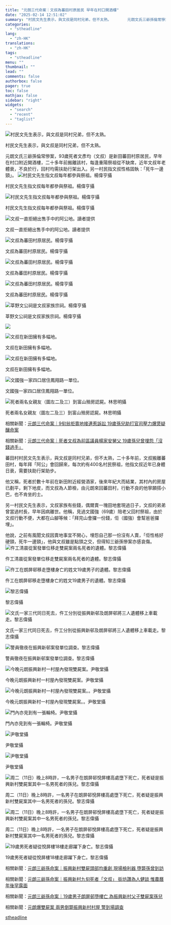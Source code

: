 ```yaml
---
title: "元朗三代命案｜文叔為蕃田村原居民 早年在村口開酒樓"
date: "2025-02-14 12:51:02"
summary: "村民文先生表示，與文叔是同村兄弟，但不太熟。       元朗文氏三爺孫倫常慘案，93歲死者..."
categories:
  - "stheadline"
lang:
  - "zh-HK"
translations:
  - "zh-HK"
tags:
  - "stheadline"
menu: ""
thumbnail: ""
lead: ""
comments: false
authorbox: false
pager: true
toc: false
mathjax: false
sidebar: "right"
widgets:
  - "search"
  - "recent"
  - "taglist"
---
```


![村民文先生表示，與文叔是同村兄弟，但不太熟。](https://image.stheadline.com/f/680p0/0x0/100/none/610996addc95d480abfe016e201b3d17/stheadline/inewsmedia/20250214/_2025021412452756498.jpg)

村民文先生表示，與文叔是同村兄弟，但不太熟。




元朗文氏三爺孫倫常慘案，93歲死者文彥均（文叔）是新田蕃田村原居民，早年在村口附近開酒樓，二十多年前搬離該村，每逢重陽祭祖從不缺席，近年文叔年老體衰，不良於行，回村均需扶助行架出入。另一村民指文叔性格固執：「死牛一邊頸」。
 ![村民文先生指文叔每年都參與祭祖。楊偉亨攝](https://image.hkhl.hk/f/1024p0/0x0/100/none/5a2d6c2d412ceb9fb744040611586e03/2025-02/01_1_19.jpg)


村民文先生指文叔每年都參與祭祖。楊偉亨攝



 ![村民文先生指文叔每年都參與祭祖。楊偉亨攝](https://image.hkhl.hk/f/1024p0/0x0/100/none/dee6cdb323f86cc3b622d4e0e3a8b3a1/2025-02/02_1_16.jpg)


村民文先生指文叔每年都參與祭祖。楊偉亨攝



 ![文叔一直拒絕出售手中的阿公地。讀者提供](https://image.hkhl.hk/f/1024p0/0x0/100/none/abd2ea53ca049330a13009a4398e3cac/2025-02/11_0_19.jpg)


文叔一直拒絕出售手中的阿公地。讀者提供



 ![文叔為蕃田村原居民。楊偉亨攝](https://image.hkhl.hk/f/1024p0/0x0/100/none/34d8540920d00532c2083431a4e0594c/2025-02/21_14.jpg)


文叔為蕃田村原居民。楊偉亨攝



 ![文叔為蕃田村原居民。楊偉亨攝](https://image.hkhl.hk/f/1024p0/0x0/100/none/4543dc9fc56f9a2aff4fb316687201b0/2025-02/22_16.jpg)


文叔為蕃田村原居民。楊偉亨攝



 ![文叔為蕃田村原居民。楊偉亨攝](https://image.hkhl.hk/f/1024p0/0x0/100/none/c914125f533d2c2b2cd2ee137ff22941/2025-02/23_10.jpg)


文叔為蕃田村原居民。楊偉亨攝



 ![莘野文公祠是文叔家族宗祠。楊偉亨攝](https://image.hkhl.hk/f/1024p0/0x0/100/none/c0029a79c7e0085667f25af325258b37/2025-02/01_17.jpg)


莘野文公祠是文叔家族宗祠。楊偉亨攝



 ![](https://image.hkhl.hk/f/1024p0/0x0/100/none/05a3f816085d1d1c3e091e1080f03c93/2025-02/02_17.jpg)




 ![文叔在新田擁有多幅地。](https://image.hkhl.hk/f/1024p0/0x0/100/none/d9218b4a113390a00891b9d1dbf32abf/2025-02/01_1_17.jpg)


文叔在新田擁有多幅地。



 ![文叔在新田擁有多幅地。](https://image.hkhl.hk/f/1024p0/0x0/100/none/3874bc9657a4d42c0fbdd807a17ef2b0/2025-02/02_1_13.jpg)


文叔在新田擁有多幅地。



 ![文國強一家四口居住鳳翔路一單位。](https://image.hkhl.hk/f/1024p0/0x0/100/none/3be278cfd88f901df0b572c24206df22/2025-02/03_2_3.jpg)


文國強一家四口居住鳳翔路一單位。



 ![死者兩名女親友（圖左二及三）到富山殮房認屍。林思明攝](https://image.hkhl.hk/f/1024p0/0x0/100/none/43141e051097137815cd731fc80ef2c3/2025-02/KakaoTalk_20250212_111328377.jpg)


死者兩名女親友（圖左二及三）到富山殮房認屍。林思明攝




相關新聞：[元朗三代命案｜9旬翁拒賣地接連惹訴訟 19歲孫兒助打官司壓力爆煲疑釀命案](https://www.stheadline.com/breaking-news/3428454/%E5%85%83%E6%9C%97%E4%B8%89%E4%BB%A3%E5%91%BD%E6%A1%889%E6%97%AC%E7%BF%81%E6%8B%92%E8%B3%A3%E5%9C%B0%E6%8E%A5%E9%80%A3%E6%83%B9%E8%A8%B4%E8%A8%9F-19%E6%AD%B2%E5%AD%AB%E5%85%92%E5%8A%A9%E6%89%93%E5%AE%98%E5%8F%B8%E5%A3%93%E5%8A%9B%E7%88%86%E7%85%B2%E7%96%91%E9%87%80%E5%91%BD%E6%A1%88)

相關新聞：[元朗三代命案｜死者文叔為前區議員楊家安舅父 19歲孫兒曾埋怨「沒錢過手」](https://www.stheadline.com/breaking-news/3428702/%E5%85%83%E6%9C%97%E4%B8%89%E4%BB%A3%E5%91%BD%E6%A1%88%E6%AD%BB%E8%80%85%E6%96%87%E5%8F%94%E7%82%BA%E5%89%8D%E5%8D%80%E8%AD%B0%E5%93%A1%E6%A5%8A%E5%AE%B6%E5%AE%89%E8%88%85%E7%88%B6-19%E6%AD%B2%E5%AD%AB%E5%85%92%E6%9B%BE%E5%9F%8B%E6%80%A8%E6%B2%92%E9%8C%A2%E9%81%8E%E6%89%8B)

蕃田村村民文先生表示，與文叔是同村兄弟，但不太熟，二十多年前，文叔搬離蕃田村，每年拜「阿公」會回歸來，每次約有400名村民祭祖，他指文叔近年已身體日衰，需要扶助行架助步。

他又稱，死者於數十年前在新田附近經營酒家，後來年紀大而結業，其村內的房屋已剷平，剩下地皮，而文叔為人節檢，由元朗來回蕃田村，行動不良的他寧願搭小巴，也不肯坐的士。

另一村民文先生表示，文叔家族有些錢，偶爾賣一塊田地套現過日子，文叔的弟弟曾當過村長，早年因病離世。他稱，見過文國強（69歲）陪老父回村祭祖，由於文叔行動不便，大都在山腳等候：「拜完山會攞一份錢，佢（國強）會幫爸爸攞埋」。

他說，之前有風聞文叔因賣地事宜不開心，埋怨自己那一份沒有人賣，「佢性格好硬頸，死牛一邊頸」，他與文叔雖是點頭之交，但得知三爺孫慘案亦感哀傷。
 ![仵工清晨從案發單位移走雙屍案兩名死者的遺體。黎志偉攝](https://image.hkhl.hk/f/1024p0/0x0/100/none/4de127ffc97a23997d4857c47abbe732/2025-02/4_10.jpeg)


仵工清晨從案發單位移走雙屍案兩名死者的遺體。黎志偉攝



 ![仵工在朗屏邨移走墮樓身亡的姓文19歲男子的遺體。黎志偉攝](https://image.hkhl.hk/f/1024p0/0x0/100/none/ead6c684e1f6fc77b82e94490c30f00e/2025-02/12_5.jpeg)


仵工在朗屏邨移走墮樓身亡的姓文19歲男子的遺體。黎志偉攝



 ![黎志偉攝](https://image.hkhl.hk/f/1024p0/0x0/100/none/0c247b60e620455264f512b8203c1356/2025-02/11_4.jpeg)


黎志偉攝



 ![文氏一家三代同日死去，仵工分別從振興新邨及朗屏邨將三人遺體移上車載走。黎志偉攝](https://image.hkhl.hk/f/1024p0/0x0/100/none/6c55d01d796f414908c3749349a69846/2025-02/1_2.jpeg)


文氏一家三代同日死去，仵工分別從振興新邨及朗屏邨將三人遺體移上車載走。黎志偉攝



 ![警員徹夜在振興新邨案發單位調查。黎志偉攝](https://image.hkhl.hk/f/1024p0/0x0/100/none/c706669eb93178a881d3271f1e88a0ee/2025-02/8_3.jpeg)


警員徹夜在振興新邨案發單位調查。黎志偉攝



 ![今晚元朗振興新村一村屋內發現雙屍案。尹敬堂攝](https://image.hkhl.hk/f/1024p0/0x0/100/none/c8f4caf0dc357087a4a73acba016733e/2025-02/KakaoTalk_20250211_214808042_01.jpg)


今晚元朗振興新村一村屋內發現雙屍案。尹敬堂攝



 ![今晚元朗振興新村一村屋內發現雙屍案。。尹敬堂攝](https://image.hkhl.hk/f/1024p0/0x0/100/none/c6a5048284d78838884a5d2c68286a32/2025-02/KakaoTalk_20250211_214808042.jpg)


今晚元朗振興新村一村屋內發現雙屍案。。尹敬堂攝



 ![門內亦見到有一張輪椅。尹敬堂攝](https://image.hkhl.hk/f/1024p0/0x0/100/none/977ef02b8102bd767c77d876d9eb39cf/2025-02/KakaoTalk_20250211_222228676.jpg)


門內亦見到有一張輪椅。尹敬堂攝



 ![尹敬堂攝](https://image.hkhl.hk/f/1024p0/0x0/100/none/195aa504103456665ffb2ae2ad2ffed0/2025-02/KakaoTalk_20250211_223710789.jpg)


尹敬堂攝



 ![尹敬堂攝](https://image.hkhl.hk/f/1024p0/0x0/100/none/2369a787848f9784fcffe0024f356b18/2025-02/KakaoTalk_20250211_223710789_01.jpg)


尹敬堂攝



 ![周二（11日）晚上8時許，一名男子在朗屏邨悅屏樓高處墮下死亡，死者疑是振興新村雙屍案其中一名男死者的孫兒。黎志偉攝](https://image.hkhl.hk/f/1024p0/0x0/100/none/15c5d3e0af828f1e840f2da43ae1cbc2/2025-02/1_0_2.jpeg)


周二（11日）晚上8時許，一名男子在朗屏邨悅屏樓高處墮下死亡，死者疑是振興新村雙屍案其中一名男死者的孫兒。黎志偉攝



 ![周二（11日）晚上8時許，一名男子在朗屏邨悅屏樓高處墮下死亡，死者疑是振興新村雙屍案其中一名男死者的孫兒。黎志偉攝](https://image.hkhl.hk/f/1024p0/0x0/100/none/5a5b27d0edd5b575344c78d071004c53/2025-02/2_9.jpeg)


周二（11日）晚上8時許，一名男子在朗屏邨悅屏樓高處墮下死亡，死者疑是振興新村雙屍案其中一名男死者的孫兒。黎志偉攝



 ![19歲男死者疑從悅屏樓18樓走廊躍下身亡。黎志偉攝](https://image.hkhl.hk/f/1024p0/0x0/100/none/39209da0fb55d99a60eb8bc0e50bdcb2/2025-02/3_11.jpeg)


19歲男死者疑從悅屏樓18樓走廊躍下身亡。黎志偉攝




相關新聞：[元朗三爺孫命案｜振興新村雙屍頭部均重創 現場檢利器 墮斃孫曾到訪](https://www.stheadline.com/breaking-news/3427952/%E5%85%83%E6%9C%97%E4%B8%89%E7%88%BA%E5%AD%AB%E5%91%BD%E6%A1%88%E6%8C%AF%E8%88%88%E6%96%B0%E6%9D%91%E9%9B%99%E5%B1%8D%E7%8F%BE%E5%A0%B4%E6%AA%A2%E5%88%A9%E5%99%A8-%E5%9D%87%E9%A0%AD%E9%83%A8%E9%87%8D%E5%89%B5%E7%96%91%E8%87%B4%E5%91%BD%E5%82%B7%E9%87%8D%E6%A1%88%E7%B5%84%E8%AA%BF%E6%9F%A5)  

相關新聞：[元朗三爺孫命案｜振興新村九旬死者「文叔」 街坊讚為人健談 惟農曆年後罕露面](https://www.stheadline.com/breaking-news/3427953/%E5%85%83%E6%9C%97%E4%B8%89%E7%88%BA%E5%AD%AB%E5%91%BD%E6%A1%88%E6%8C%AF%E8%88%88%E6%96%B0%E6%9D%91%E4%B9%9D%E6%97%AC%E6%AD%BB%E8%80%85%E6%96%87%E5%8F%94-%E8%A1%97%E5%9D%8A%E8%AE%9A%E7%82%BA%E4%BA%BA%E5%81%A5%E8%AB%87-%E6%83%9F%E8%BE%B2%E6%9B%86%E5%B9%B4%E5%BE%8C%E7%BD%95%E9%9C%B2%E9%9D%A2)  

相關新聞：[元朗三爺孫命案｜19歲男子朗屏邨墮樓亡 為振興新村父子雙屍案孫兒](https://www.stheadline.com/breaking-news/3427914/%E5%85%83%E6%9C%97%E4%B8%89%E7%88%BA%E5%AD%AB%E5%91%BD%E6%A1%8819%E6%AD%B2%E7%94%B7%E5%AD%90%E6%9C%97%E5%B1%8F%E9%82%A8%E5%A2%AE%E6%A8%93%E4%BA%A1-%E7%82%BA%E6%8C%AF%E8%88%88%E6%96%B0%E6%9D%91%E7%88%B6%E5%AD%90%E9%9B%99%E5%B1%8D%E6%A1%88%E5%AD%AB%E5%85%92)  

相關新聞：[元朗爆雙屍案 兩男倒斃振興新村村屋 警到場調查](https://www.stheadline.com/breaking-news/3427846/%E5%85%83%E6%9C%97%E7%88%86%E9%9B%99%E5%B1%8D%E6%A1%88-%E5%85%A9%E7%94%B7%E5%80%92%E6%96%83%E6%8C%AF%E8%88%88%E6%96%B0%E6%9D%91%E6%9D%91%E5%B1%8B-%E8%AD%A6%E5%88%B0%E5%A0%B4%E8%AA%BF%E6%9F%A5)

[stheadline](https://std.stheadline.com/realtime/article/2052747/即時-港聞-元朗三代命案-文叔為蕃田村原居民-早年在村口開酒樓)

